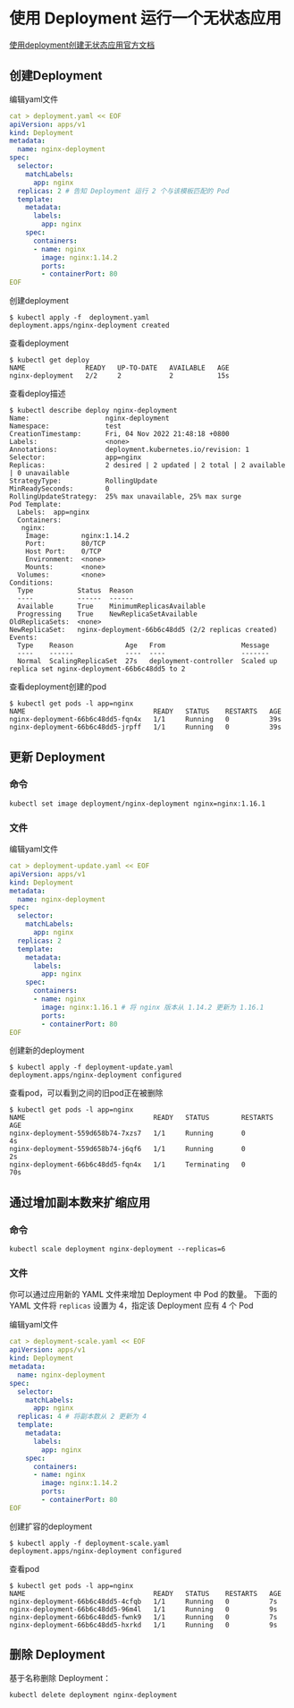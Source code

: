 # 使用 Deployment 运行一个无状态应用

[使用deployment创建无状态应用官方文档](https://kubernetes.io/zh-cn/docs/tasks/run-application/run-stateless-application-deployment/)

## 创建Deployment

编辑yaml文件

```yaml
cat > deployment.yaml << EOF
apiVersion: apps/v1
kind: Deployment
metadata:
  name: nginx-deployment
spec:
  selector:
    matchLabels:
      app: nginx
  replicas: 2 # 告知 Deployment 运行 2 个与该模板匹配的 Pod
  template:
    metadata:
      labels:
        app: nginx
    spec:
      containers:
      - name: nginx
        image: nginx:1.14.2
        ports:
        - containerPort: 80
EOF
```



创建deployment

```shell
$ kubectl apply -f  deployment.yaml 
deployment.apps/nginx-deployment created
```



查看deployment

```shell
$ kubectl get deploy
NAME               READY   UP-TO-DATE   AVAILABLE   AGE
nginx-deployment   2/2     2            2           15s
```



查看deploy描述

```shell
$ kubectl describe deploy nginx-deployment 
Name:                   nginx-deployment
Namespace:              test
CreationTimestamp:      Fri, 04 Nov 2022 21:48:18 +0800
Labels:                 <none>
Annotations:            deployment.kubernetes.io/revision: 1
Selector:               app=nginx
Replicas:               2 desired | 2 updated | 2 total | 2 available | 0 unavailable
StrategyType:           RollingUpdate
MinReadySeconds:        0
RollingUpdateStrategy:  25% max unavailable, 25% max surge
Pod Template:
  Labels:  app=nginx
  Containers:
   nginx:
    Image:        nginx:1.14.2
    Port:         80/TCP
    Host Port:    0/TCP
    Environment:  <none>
    Mounts:       <none>
  Volumes:        <none>
Conditions:
  Type           Status  Reason
  ----           ------  ------
  Available      True    MinimumReplicasAvailable
  Progressing    True    NewReplicaSetAvailable
OldReplicaSets:  <none>
NewReplicaSet:   nginx-deployment-66b6c48dd5 (2/2 replicas created)
Events:
  Type    Reason             Age   From                   Message
  ----    ------             ----  ----                   -------
  Normal  ScalingReplicaSet  27s   deployment-controller  Scaled up replica set nginx-deployment-66b6c48dd5 to 2
```



查看deployment创建的pod

```shell
$ kubectl get pods -l app=nginx
NAME                                READY   STATUS    RESTARTS   AGE
nginx-deployment-66b6c48dd5-fqn4x   1/1     Running   0          39s
nginx-deployment-66b6c48dd5-jrpff   1/1     Running   0          39s
```



## 更新 Deployment

### 命令

```shell
kubectl set image deployment/nginx-deployment nginx=nginx:1.16.1
```



### 文件

编辑yaml文件

```yaml
cat > deployment-update.yaml << EOF
apiVersion: apps/v1
kind: Deployment
metadata:
  name: nginx-deployment
spec:
  selector:
    matchLabels:
      app: nginx
  replicas: 2
  template:
    metadata:
      labels:
        app: nginx
    spec:
      containers:
      - name: nginx
        image: nginx:1.16.1 # 将 nginx 版本从 1.14.2 更新为 1.16.1
        ports:
        - containerPort: 80
EOF
```



创建新的deployment

```shell
$ kubectl apply -f deployment-update.yaml 
deployment.apps/nginx-deployment configured
```



查看pod，可以看到之间的旧pod正在被删除

```shell
$ kubectl get pods -l app=nginx
NAME                                READY   STATUS        RESTARTS   AGE
nginx-deployment-559d658b74-7xzs7   1/1     Running       0          4s
nginx-deployment-559d658b74-j6qf6   1/1     Running       0          2s
nginx-deployment-66b6c48dd5-fqn4x   1/1     Terminating   0          70s
```



## 通过增加副本数来扩缩应用

### 命令

```shell
kubectl scale deployment nginx-deployment --replicas=6
```



### 文件

你可以通过应用新的 YAML 文件来增加 Deployment 中 Pod 的数量。 下面的 YAML 文件将 `replicas` 设置为 4，指定该 Deployment 应有 4 个 Pod

编辑yaml文件

```yaml
cat > deployment-scale.yaml << EOF
apiVersion: apps/v1
kind: Deployment
metadata:
  name: nginx-deployment
spec:
  selector:
    matchLabels:
      app: nginx
  replicas: 4 # 将副本数从 2 更新为 4
  template:
    metadata:
      labels:
        app: nginx
    spec:
      containers:
      - name: nginx
        image: nginx:1.14.2
        ports:
        - containerPort: 80
EOF
```



创建扩容的deployment

```shell
$ kubectl apply -f deployment-scale.yaml 
deployment.apps/nginx-deployment configured
```



查看pod

```shell
$ kubectl get pods -l app=nginx
NAME                                READY   STATUS    RESTARTS   AGE
nginx-deployment-66b6c48dd5-4cfqb   1/1     Running   0          7s
nginx-deployment-66b6c48dd5-96m4l   1/1     Running   0          9s
nginx-deployment-66b6c48dd5-fwnk9   1/1     Running   0          7s
nginx-deployment-66b6c48dd5-hxrkd   1/1     Running   0          9s
```



## 删除 Deployment

基于名称删除 Deployment：

```shell
kubectl delete deployment nginx-deployment
```